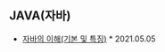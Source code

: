 JAVA(자바)
-------------------------------------------------------------------------------------------
+ [자바의 이해(기본 및 특징)](https://develaniper-devpage.tistory.com/48?category=479024)
                                                                              * 2021.05.05
